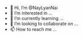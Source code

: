 - 👋 Hi, I’m @NayLyanNai
- 👀 I’m interested in ...
- 🌱 I’m currently learning ...
- 💞️ I’m looking to collaborate on ...
- 📫 How to reach me ...

<!---
NayLyanNai/NayLyanNai is a ✨ special ✨ repository because its `README.md` (this file) appears on your GitHub profile.
You can click the Preview link to take a look at your changes.
--->
